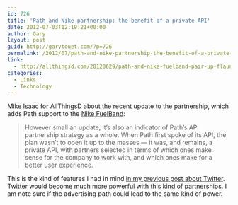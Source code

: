 ```yaml
---
id: 726
title: 'Path and Nike partnership: the benefit of a private API'
date: 2012-07-03T12:19:21+00:00
author: Gary
layout: post
guid: http://garytouet.com/?p=726
permalink: /2012/07/path-and-nike-partnership-the-benefit-of-a-private-api/
link:
  - http://allthingsd.com/20120629/path-and-nike-fuelband-pair-up-flaunting-the-benefits-of-a-private-api/
categories:
  - Links
  - Technology
---
```

Mike Isaac for AllThingsD about the recent update to the partnership, which adds Path support to the <a href="http://nikeplus.nike.com/plus/products/fuelband/" title="Nike FuelBand">Nike FuelBand</a>:
<blockquote>However small an update, it’s also an indicator of Path’s API partnership strategy as a whole. When Path first spoke of its API, the plan wasn’t to open it up to the masses — it was, and remains, a private API, with partners selected in terms of which ones make sense for the company to work with, and which ones make for a better user experience.</blockquote>

This is the kind of features I had in mind <a href="http://garytouet.com/2012/07/twitter-chose-the-advertising-path-instead-of-the-api-path/" title="Twitter chose the advertising path"> in my previous post about Twitter</a>. Twitter would become much more powerful with this kind of partnerships. I am note sure if the advertising path could lead to the same kind of power.
